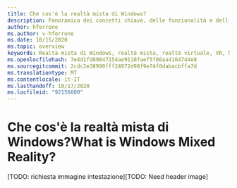 ```yaml
---
title: Che cos'è la realtà mista di Windows?
description: Panoramica dei concetti chiave, delle funzionalità e dell'utilizzo di Windows Mixed Reality.
author: hferrone
ms.author: v-hferrone
ms.date: 10/15/2020
ms.topic: overview
keywords: Realtà mista di Windows, realtà mista, realtà virtuale, VR, MR,
ms.openlocfilehash: 7e4d1fd89047154ae91107aef5f86aa4164744e8
ms.sourcegitcommit: 2cdc2e38990fff24972d98f9e74f0dabacbffa7d
ms.translationtype: MT
ms.contentlocale: it-IT
ms.lasthandoff: 10/17/2020
ms.locfileid: "92156600"
---
```

# <a name="what-is-windows-mixed-reality"></a><span data-ttu-id="b5853-104">Che cos'è la realtà mista di Windows?</span><span class="sxs-lookup"><span data-stu-id="b5853-104">What is Windows Mixed Reality?</span></span>

<span data-ttu-id="b5853-105">[TODO: richiesta immagine intestazione]</span><span class="sxs-lookup"><span data-stu-id="b5853-105">[TODO: Need header image]</span></span>
